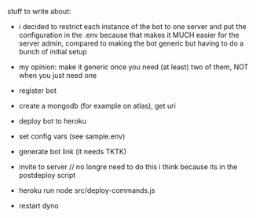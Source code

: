 stuff to write about:
- i decided to restrict each instance of the bot to one server and put the configuration in the .env because that makes it MUCH easier for the server admin, compared to making the bot generic but having to do a bunch of initial setup
- my opinion: make it generic once you need (at least) two of them, NOT when you just need one


- register bot
- create a mongodb (for example on atlas), get uri
- deploy bot to heroku
- set config vars (see sample.env)
- generate bot link (it needs TKTK)
- invite to server
// no longre need to do this i think because its in the postdeploy script
- heroku run node src/deploy-commands.js
- restart dyno